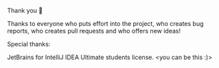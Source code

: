 Thank you 🥰

Thanks to everyone who puts effort into the project, who creates bug reports, who creates pull requests and who offers new ideas!

Special thanks:

​JetBrains​ for IntelliJ IDEA Ultimate students license.
<you can be this :)>
